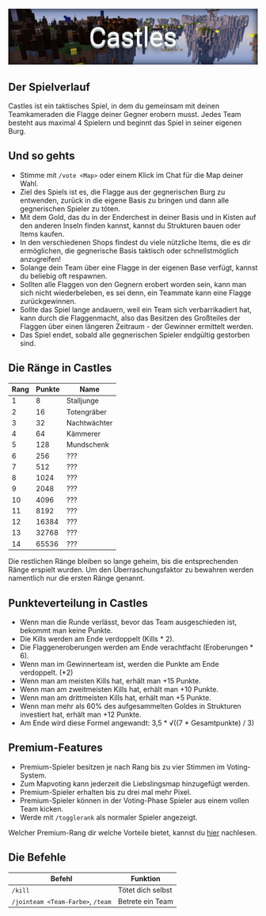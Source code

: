 ![Castles](img/Castles.png)

## Der Spielverlauf
Castles ist ein taktisches Spiel, in dem du gemeinsam mit deinen Teamkameraden die Flagge deiner Gegner erobern musst. Jedes Team besteht aus maximal 4 Spielern und beginnt das Spiel
in seiner eigenen Burg.

## Und so gehts
- Stimme mit `/vote <Map>` oder einem Klick im Chat für die Map deiner Wahl.
- Ziel des Spiels ist es, die Flagge aus der gegnerischen Burg zu entwenden, zurück in die eigene Basis zu bringen und dann alle gegnerischen Spieler zu töten.
- Mit dem Gold, das du in der Enderchest in deiner Basis und in Kisten auf den anderen Inseln finden kannst, kannst du Strukturen bauen oder Items kaufen.
- In den verschiedenen Shops findest du viele nützliche Items, die es dir ermöglichen, die gegnerische Basis taktisch oder schnellstmöglich anzugreifen!
- Solange dein Team über eine Flagge in der eigenen Base verfügt, kannst du beliebig oft respawnen. 
- Sollten alle Flaggen von den Gegnern erobert worden sein, kann man sich nicht wiederbeleben, es sei denn, ein Teammate kann eine Flagge zurückgewinnen.
- Sollte das Spiel lange andauern, weil ein Team sich verbarrikadiert hat, kann durch die Flaggenmacht, also das Besitzen des Großteiles der Flaggen über einen längeren Zeitraum - der Gewinner ermittelt werden. 
- Das Spiel endet, sobald alle gegnerischen Spieler endgültig gestorben sind.

## Die Ränge in Castles

| Rang | Punkte | Name |
| ------ | ------ | ------ |
| 1 | 8 | Stalljunge |
| 2 | 16 | Totengräber |
| 3 | 32 | Nachtwächter |
| 4 | 64 | Kämmerer |
| 5 | 128 | Mundschenk |
| 6 | 256 | ??? |
| 7 | 512 | ??? |
| 8 | 1024 | ??? |
| 9 | 2048 | ??? |
| 10 | 4096 | ??? |
| 11 | 8192 | ??? |
| 12 | 16384 | ??? |
| 13 | 32768 | ??? |
| 14 | 65536 | ??? |

Die restlichen Ränge bleiben so lange geheim, bis die entsprechenden Ränge erspielt wurden. Um den Überraschungsfaktor zu bewahren werden namentlich nur die ersten Ränge genannt.

## Punkteverteilung in Castles
- Wenn man die Runde verlässt, bevor das Team ausgeschieden ist, bekommt man keine Punkte.
- Die Kills werden am Ende verdoppelt (Kills * 2).
- Die Flaggeneroberungen werden am Ende verachtfacht (Eroberungen * 6).
- Wenn man im Gewinnerteam ist, werden die Punkte am Ende verdoppelt. (*2)
- Wenn man am meisten Kills hat, erhält man +15 Punkte.
- Wenn man am zweitmeisten Kills hat, erhält man +10 Punkte.
- Wenn man am drittmeisten Kills hat, erhält man +5 Punkte.
- Wenn man mehr als 60% des aufgesammelten Goldes in Strukturen investiert hat, erhält man +12 Punkte.
- Am Ende wird diese Formel angewandt: 3,5 * &radic;((7 * Gesamtpunkte) / 3)

## Premium-Features
- Premium-Spieler besitzen je nach Rang bis zu vier Stimmen im Voting-System.
- Zum Mapvoting kann jederzeit die Liebslingsmap hinzugefügt werden.
- Premium-Spieler erhalten bis zu drei mal mehr Pixel.
- Premium-Spieler können in der Voting-Phase Spieler aus einem vollen Team kicken.
- Werde mit `/togglerank` als normaler Spieler angezeigt.

Welcher Premium-Rang dir welche Vorteile bietet, kannst du [hier](/ranks/premium/) nachlesen.

## Die Befehle
| Befehl | Funktion |
| ------ | -------- |
| `/kill`                         | Tötet dich selbst |
| `/jointeam <Team-Farbe>`, `/team` | Betrete ein Team |